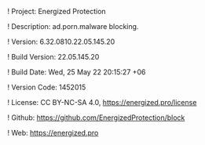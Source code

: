 ! Project: Energized Protection

! Description: ad.porn.malware blocking.

! Version: 6.32.0810.22.05.145.20

! Build Version: 22.05.145.20

! Build Date: Wed, 25 May 22 20:15:27 +06

! Version Code: 1452015

! License: CC BY-NC-SA 4.0, https://energized.pro/license

! Github: https://github.com/EnergizedProtection/block

! Web: https://energized.pro
